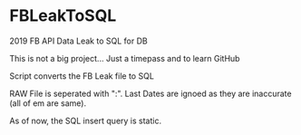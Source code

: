 # FBLeakToSQL
2019 FB API Data Leak to SQL for DB

This is not a big project... Just a timepass and to learn GitHub

Script converts the FB Leak file to SQL

RAW File is seperated with ":". Last Dates are ignoed as they are inaccurate (all of em are same).

As of now, the SQL insert query is static.
